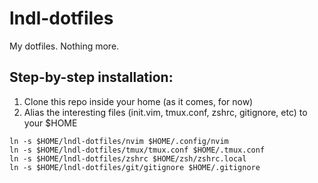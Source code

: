 # lndl-dotfiles

My dotfiles. Nothing more.

## Step-by-step installation:

1. Clone this repo inside your home (as it comes, for now)
2. Alias the interesting files (init.vim, tmux.conf, zshrc, gitignore, etc) to your $HOME

```
ln -s $HOME/lndl-dotfiles/nvim $HOME/.config/nvim
ln -s $HOME/lndl-dotfiles/tmux/tmux.conf $HOME/.tmux.conf
ln -s $HOME/lndl-dotfiles/zshrc $HOME/zsh/zshrc.local
ln -s $HOME/lndl-dotfiles/git/gitignore $HOME/.gitignore
```
